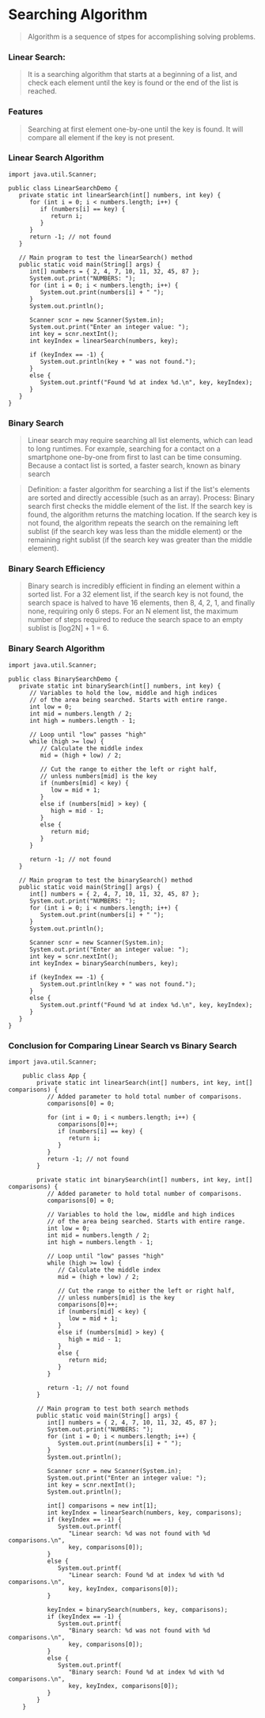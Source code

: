 # Searching Algorithm
> Algorithm is a sequence of stpes for accomplishing solving problems.

### Linear Search: 
> It is a searching algorithm that starts at a beginning of a list, and check each element until the key is found or the end of the list is reached.

### Features 
> Searching at first element one-by-one until the key is found.
> It will compare all element if the key is not present.

### Linear Search Algorithm
```
import java.util.Scanner;

public class LinearSearchDemo {
   private static int linearSearch(int[] numbers, int key) {
      for (int i = 0; i < numbers.length; i++) {
         if (numbers[i] == key) {
            return i;
         }
      }
      return -1; // not found
   }

   // Main program to test the linearSearch() method
   public static void main(String[] args) {
      int[] numbers = { 2, 4, 7, 10, 11, 32, 45, 87 };
      System.out.print("NUMBERS: ");
      for (int i = 0; i < numbers.length; i++) {
         System.out.print(numbers[i] + " ");
      }
      System.out.println();
      
      Scanner scnr = new Scanner(System.in);
      System.out.print("Enter an integer value: ");
      int key = scnr.nextInt();
      int keyIndex = linearSearch(numbers, key);
      
      if (keyIndex == -1) {
         System.out.println(key + " was not found.");
      }
      else {
         System.out.printf("Found %d at index %d.\n", key, keyIndex);
      }
   }
}
```
### Binary Search
> Linear search may require searching all list elements, which can lead to long runtimes.   For example, searching for a contact on a smartphone one-by-one from first to last can be time consuming.    Because a contact list is sorted, a faster search, known as binary search

> Definition: a faster algorithm for searching a list if the list's elements are sorted and directly accessible (such as an array).
> Process: Binary search first checks the middle element of the list. If the search key is found, the algorithm returns the matching location.   If the search key is not found, the algorithm repeats the search on the remaining left sublist (if the search key was less than the middle element) or the remaining right sublist (if the search key was greater than the middle element).

### Binary Search Efficiency
> Binary search is incredibly efficient in finding an element within a sorted list.
For a 32 element list, if the search key is not found, the search space is halved to have 16 elements, then 8, 4, 2, 1, and finally none, requiring only 6 steps.
For an N element list, the maximum number of steps required to reduce the search space to an empty sublist is [log2N] + 1 = 6.

### Binary Search Algorithm
```
import java.util.Scanner;

public class BinarySearchDemo {
   private static int binarySearch(int[] numbers, int key) {
      // Variables to hold the low, middle and high indices
      // of the area being searched. Starts with entire range.
      int low = 0;
      int mid = numbers.length / 2;
      int high = numbers.length - 1;
   
      // Loop until "low" passes "high"
      while (high >= low) {
         // Calculate the middle index
         mid = (high + low) / 2;

         // Cut the range to either the left or right half,
         // unless numbers[mid] is the key
         if (numbers[mid] < key) {
            low = mid + 1;
         }
         else if (numbers[mid] > key) {
            high = mid - 1;
         }
         else {
            return mid;
         }
      }
   
      return -1; // not found
   }

   // Main program to test the binarySearch() method
   public static void main(String[] args) {
      int[] numbers = { 2, 4, 7, 10, 11, 32, 45, 87 };
      System.out.print("NUMBERS: ");
      for (int i = 0; i < numbers.length; i++) {
         System.out.print(numbers[i] + " ");
      }
      System.out.println();
      
      Scanner scnr = new Scanner(System.in);
      System.out.print("Enter an integer value: ");
      int key = scnr.nextInt();
      int keyIndex = binarySearch(numbers, key);
      
      if (keyIndex == -1) {
         System.out.println(key + " was not found.");
      }
      else {
         System.out.printf("Found %d at index %d.\n", key, keyIndex);
      }
   }
}
```


### Conclusion for Comparing Linear Search vs Binary Search
```
import java.util.Scanner;

    public class App {
        private static int linearSearch(int[] numbers, int key, int[] comparisons) {
           // Added parameter to hold total number of comparisons.
           comparisons[0] = 0;
     
           for (int i = 0; i < numbers.length; i++) {
              comparisons[0]++;
              if (numbers[i] == key) {
                 return i;
              }
           }
           return -1; // not found
        }
        
        private static int binarySearch(int[] numbers, int key, int[] comparisons) {
           // Added parameter to hold total number of comparisons.
           comparisons[0] = 0;
     
           // Variables to hold the low, middle and high indices
           // of the area being searched. Starts with entire range.
           int low = 0;
           int mid = numbers.length / 2;
           int high = numbers.length - 1;
        
           // Loop until "low" passes "high"
           while (high >= low) {
              // Calculate the middle index
              mid = (high + low) / 2;
     
              // Cut the range to either the left or right half,
              // unless numbers[mid] is the key
              comparisons[0]++;
              if (numbers[mid] < key) {
                 low = mid + 1;
              }
              else if (numbers[mid] > key) {
                 high = mid - 1;
              }
              else {
                 return mid;
              }
           }
        
           return -1; // not found
        }
     
        // Main program to test both search methods
        public static void main(String[] args) {
           int[] numbers = { 2, 4, 7, 10, 11, 32, 45, 87 };
           System.out.print("NUMBERS: ");
           for (int i = 0; i < numbers.length; i++) {
              System.out.print(numbers[i] + " ");
           }
           System.out.println();
           
           Scanner scnr = new Scanner(System.in);
           System.out.print("Enter an integer value: ");
           int key = scnr.nextInt();
           System.out.println();
           
           int[] comparisons = new int[1];
           int keyIndex = linearSearch(numbers, key, comparisons);
           if (keyIndex == -1) {
              System.out.printf(
                 "Linear search: %d was not found with %d comparisons.\n",
                 key, comparisons[0]);
           }
           else {
              System.out.printf(
                 "Linear search: Found %d at index %d with %d comparisons.\n",
                 key, keyIndex, comparisons[0]);
           }
           
           keyIndex = binarySearch(numbers, key, comparisons);
           if (keyIndex == -1) {
              System.out.printf(
                 "Binary search: %d was not found with %d comparisons.\n",
                 key, comparisons[0]);
           }
           else {
              System.out.printf(
                 "Binary search: Found %d at index %d with %d comparisons.\n",
                 key, keyIndex, comparisons[0]);
           }
        }
    }
```

